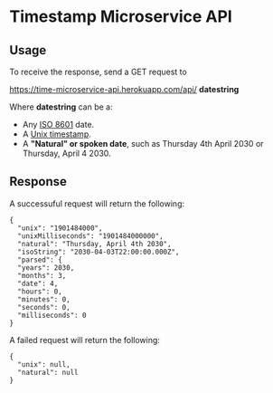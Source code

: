 # Timestamp Microservice API

## Usage
To receive the response, send a GET request to

https://time-microservice-api.herokuapp.com/api/ **datestring** 

Where  **datestring** can be a:

- Any [ISO 8601](https://en.wikipedia.org/wiki/ISO_8601) date.
- A [Unix timestamp](https://en.wikipedia.org/wiki/Unix_time).
- A **"Natural" or spoken date**, such as Thursday 4th April 2030 or Thursday, April 4 2030.

## Response
A successuful request will return the following:

```
{
  "unix": "1901484000",
  "unixMilliseconds": "1901484000000",
  "natural": "Thursday, April 4th 2030",
  "isoString": "2030-04-03T22:00:00.000Z",
  "parsed": {
  "years": 2030,
  "months": 3,
  "date": 4,
  "hours": 0,
  "minutes": 0,
  "seconds": 0,
  "milliseconds": 0
}
```

A failed request will return the following:

```
{
  "unix": null, 
  "natural": null
}
```